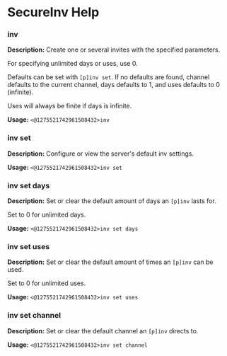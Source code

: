 # SecureInv Help

### inv

**Description:** Create one or several invites with the specified parameters.

For specifying unlimited days or uses, use 0.

Defaults can be set with `[p]inv set`.
If no defaults are found, channel defaults to the current channel,
days defaults to 1, and uses defaults to 0 (infinite).

Uses will always be finite if days is infinite.

**Usage:** `<@1275521742961508432>inv`

### inv set

**Description:** Configure or view the server's default inv settings.

**Usage:** `<@1275521742961508432>inv set`

### inv set days

**Description:** Set or clear the default amount of days an `[p]inv` lasts for.

Set to 0 for unlimited days.

**Usage:** `<@1275521742961508432>inv set days`

### inv set uses

**Description:** Set or clear the default amount of times an `[p]inv` can be used.

Set to 0 for unlimited uses.

**Usage:** `<@1275521742961508432>inv set uses`

### inv set channel

**Description:** Set or clear the default channel an `[p]inv` directs to.

**Usage:** `<@1275521742961508432>inv set channel`

